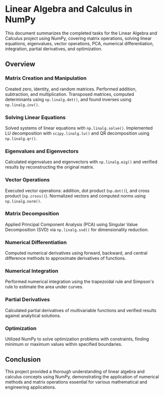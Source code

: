 # Linear Algebra and Calculus in NumPy

This document summarizes the completed tasks for the Linear Algebra and Calculus project using NumPy, covering matrix operations, solving linear equations, eigenvalues, vector operations, PCA, numerical differentiation, integration, partial derivatives, and optimization.

## Overview

### Matrix Creation and Manipulation
Created zero, identity, and random matrices. Performed addition, subtraction, and multiplication. Transposed matrices, computed determinants using `np.linalg.det()`, and found inverses using `np.linalg.inv()`.

### Solving Linear Equations
Solved systems of linear equations with `np.linalg.solve()`. Implemented LU decomposition with `scipy.linalg.lu()` and QR decomposition using `np.linalg.qr()`.

### Eigenvalues and Eigenvectors
Calculated eigenvalues and eigenvectors with `np.linalg.eig()` and verified results by reconstructing the original matrix.

### Vector Operations
Executed vector operations: addition, dot product (`np.dot()`), and cross product (`np.cross()`). Normalized vectors and computed norms using `np.linalg.norm()`.

### Matrix Decomposition
Applied Principal Component Analysis (PCA) using Singular Value Decomposition (SVD) via `np.linalg.svd()` for dimensionality reduction.

### Numerical Differentiation
Computed numerical derivatives using forward, backward, and central difference methods to approximate derivatives of functions.

### Numerical Integration
Performed numerical integration using the trapezoidal rule and Simpson's rule to estimate the area under curves.

### Partial Derivatives
Calculated partial derivatives of multivariable functions and verified results against analytical solutions.

### Optimization
Utilized NumPy to solve optimization problems with constraints, finding minimum or maximum values within specified boundaries.

## Conclusion
This project provided a thorough understanding of linear algebra and calculus concepts using NumPy, demonstrating the application of numerical methods and matrix operations essential for various mathematical and engineering applications.
